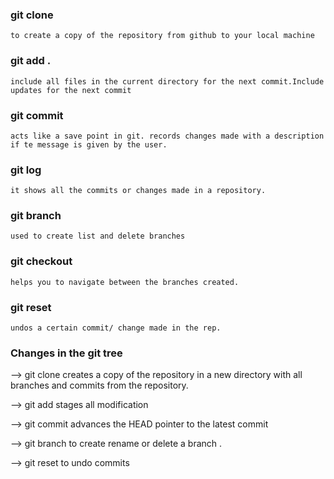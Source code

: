 
### git clone

```
to create a copy of the repository from github to your local machine
```
### git add .

```
include all files in the current directory for the next commit.Include updates for the next commit
```

### git commit 

```
acts like a save point in git. records changes made with a description if te message is given by the user.
```

### git log 

```
it shows all the commits or changes made in a repository.
```

### git branch

```
used to create list and delete branches 
```

### git checkout 

```
helps you to navigate between the branches created.
```


### git reset

```
undos a certain commit/ change made in the rep.
```


### Changes in the git tree

--> git clone creates a copy of the repository in a new directory with all branches and commits from the repository.

--> git add stages all modification

--> git commit advances the HEAD pointer to the latest commit 

--> git branch to create rename or delete a branch .

--> git reset to undo commits 
